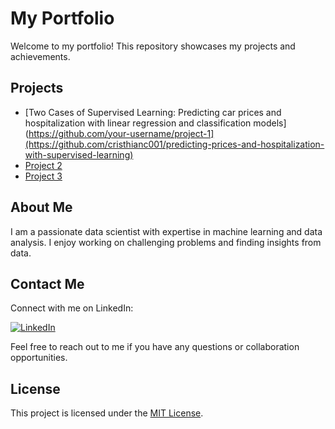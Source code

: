 # My Portfolio

Welcome to my portfolio! This repository showcases my projects and achievements.

## Projects

- [Two Cases of Supervised Learning: Predicting car prices and hospitalization with linear regression and classification models](https://github.com/your-username/project-1](https://github.com/cristhianc001/predicting-prices-and-hospitalization-with-supervised-learning)
- [Project 2](https://github.com/your-username/project-2)
- [Project 3](https://github.com/your-username/project-3)

## About Me

I am a passionate data scientist with expertise in machine learning and data analysis. I enjoy working on challenging problems and finding insights from data.

## Contact Me

Connect with me on LinkedIn:

[![LinkedIn](linkedin_button.png)](https://www.linkedin.com/in/your-linkedin-profile)

Feel free to reach out to me if you have any questions or collaboration opportunities.

## License

This project is licensed under the [MIT License](LICENSE).
